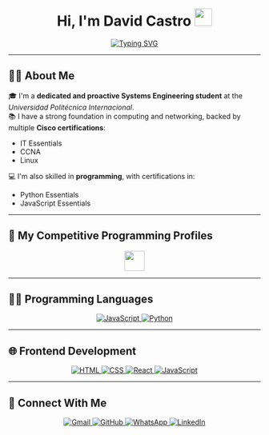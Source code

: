 <h1 align="center">
  Hi, I'm David Castro 
  <img src="https://media.giphy.com/media/hvRJCLFzcasrR4ia7z/giphy.gif" width="35">
</h1>

<p align="center">
  <a href="#">
    <img src="https://readme-typing-svg.herokuapp.com?font=Time+New+Roman&color=%23C8BE25&size=25&center=true&vCenter=true&width=600&height=100&lines=Computer+Engineering+Student;Passionate+about+Tech+and+Learning" alt="Typing SVG">
  </a>
</p>

---

## 👨‍💻 About Me

🎓 I'm a **dedicated and proactive Systems Engineering student** at the *Universidad Politécnica Internacional*.  
📚 I have a strong foundation in computing and networking, backed by multiple **Cisco certifications**:  
- IT Essentials  
- CCNA  
- Linux  

💻 I'm also skilled in **programming**, with certifications in:  
- Python Essentials  
- JavaScript Essentials

---

## 🧠 My Competitive Programming Profiles

<p align="center">
  <img src="https://github.com/7oSkaaa/7oSkaaa/blob/main/Images/competitive_programming_profile.png?raw=true" width="40">
  <!-- Aquí podrías incluir tus enlaces de perfiles como Codeforces, LeetCode, HackerRank, etc. -->
</p>

---

## 🧑‍💻 Programming Languages

<p align="center">
  <a href="https://developer.mozilla.org/en-US/docs/Web/JavaScript" target="_blank">
    <img alt="JavaScript" src="https://img.shields.io/badge/JavaScript-%23F7DF1E.svg?style=plastic&logo=javascript&logoColor=black">
  </a>
  <a href="https://www.python.org" target="_blank">
    <img alt="Python" src="https://img.shields.io/badge/Python-%2314354C.svg?style=plastic&logo=python&logoColor=white">
  </a>
</p>

---

## 🌐 Frontend Development

<p align="center"> 
  <a href="https://developer.mozilla.org/en-US/docs/Web/HTML" target="_blank"> 
    <img alt="HTML" src="https://img.shields.io/badge/HTML5-%23E34F26.svg?style=plastic&logo=html5&logoColor=white">
  </a>   
  <a href="https://developer.mozilla.org/en-US/docs/Web/CSS" target="_blank">
    <img alt="CSS" src="https://img.shields.io/badge/CSS3-%231572B6.svg?style=plastic&logo=css3&logoColor=white">
  </a> 
  <a href="https://react.dev/" target="_blank">
    <img alt="React" src="https://img.shields.io/badge/React-%2361DAFB.svg?style=plastic&logo=React&logoColor=black">
  </a>
  <a href="https://developer.mozilla.org/en-US/docs/Web/JavaScript" target="_blank"> 
    <img alt="JavaScript" src="https://img.shields.io/badge/JavaScript-%23F7DF1E.svg?style=plastic&logo=javascript&logoColor=black">
  </a>
</p>

---

## 🤝 Connect With Me

<p align="center">
  <a href="mailto:david.castro.jiron@gmail.com">
    <img src="https://img.shields.io/badge/gmail-%23EA4335.svg?style=plastic&logo=gmail&logoColor=white" alt="Gmail">
  </a>
  <a href="https://github.com/david-castro" target="_blank">
    <img src="https://img.shields.io/badge/github-%23181717.svg?style=plastic&logo=github&logoColor=white" alt="GitHub">
  </a>
  <a href="https://wa.me/50663775934" target="_blank">
    <img src="https://img.shields.io/badge/whatsapp-%2325D366.svg?style=plastic&logo=whatsapp&logoColor=white" alt="WhatsApp">
  </a>
  <a href="https://www.linkedin.com/in/david-castro-jiron-51721a2a5" target="_blank">
    <img src="https://img.shields.io/badge/linkedin-%230077B5.svg?style=plastic&logo=linkedin&logoColor=white" alt="LinkedIn">
  </a>
</p>
